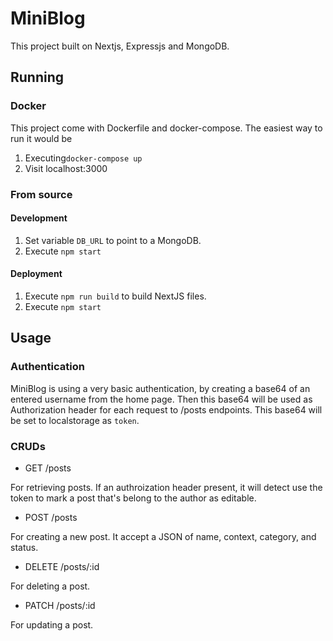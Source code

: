 # MiniBlog

This project built on Nextjs, Expressjs and MongoDB.

## Running

### Docker

This project come with Dockerfile and docker-compose. The easiest way to run it would be 
1. Executing`docker-compose up`
1. Visit localhost:3000

### From source

#### Development

1. Set variable `DB_URL` to point to a MongoDB.
1. Execute `npm start`

#### Deployment

1. Execute `npm run build` to build NextJS files.
1. Execute `npm start`

## Usage

### Authentication

MiniBlog is using a very basic authentication, by creating a base64 of an entered username from the home page.
Then this base64 will be used as Authorization header for each request to /posts endpoints.
This base64 will be set to localstorage as `token`.

### CRUDs

* GET /posts

For retrieving posts. If an authroization header present, it will detect use the token to mark a post that's belong to the author as editable.

* POST /posts

For creating a new post. It accept a JSON of name, context, category, and status.

* DELETE /posts/:id

For deleting a post.

* PATCH /posts/:id

For updating a post.
